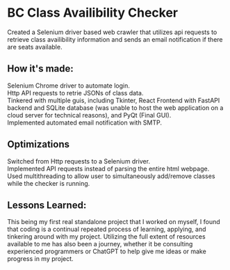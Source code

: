 # BC Class Availibility Checker  
Created a Selenium driver based web crawler that utilizes api requests to retrieve class availibility information and sends an email notification if there are seats available.  

## How it's made:

Selenium Chrome driver to automate login.  
Http API requests to retrie JSONs of class data.  
Tinkered with multiple guis, including Tkinter, React Frontend with FastAPI backend and SQLite database (was unable to host the web application on a cloud server for technical reasons), and PyQt (Final GUI).  
Implemented automated email notification with SMTP.  

## Optimizations  

Switched from Http requests to a Selenium driver.  
Implemented API requests instead of parsing the entire html webpage.  
Used multithreading to allow user to simultaneously add/remove classes while the checker is running.  

## Lessons Learned:  

This being my first real standalone project that I worked on myself, I found that coding is a continual repeated process of learning, applying, and tinkering around with my project. Utilizing the full extent of resources available to me has also been a journey, whether it be consulting experienced programmers or ChatGPT to help give me ideas or make progress in my project.  
